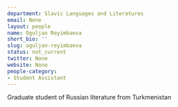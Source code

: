 ```yaml
---
department: Slavic Languages and Literatures
email: None
layout: people
name: Oguljan Reyimbaeva
short_bio: ''
slug: oguljan-reyimbaeva
status: not_current
twitter: None
website: None
people-category:
- Student Assistant
---
```


Graduate student of Russian literature from Turkmenistan
